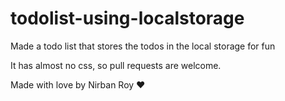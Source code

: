 # todolist-using-localstorage

Made a todo list that stores the todos in the local storage for fun 

It has almost no css, so pull requests are welcome.

Made with love by Nirban Roy ♥️

